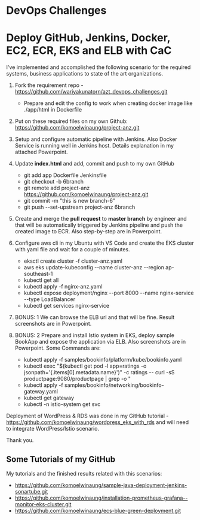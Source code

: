 # DevOps Challenges
# Deploy GitHub, Jenkins, Docker, EC2, ECR, EKS and ELB with CaC

I've implemented and accomplished the following scenario for the required systems, business applications to state of the art organizations.

1. Fork the requirement repo - https://github.com/wariyakunatorn/azt_devops_challenges.git 
    - Prepare and edit the config to work when creating docker image like ./app/html in Dockerfile

2. Put on these required files on my own Github: https://github.com/komoelwinaung/project-anz.git

3. Setup and configure automatic pipeline with Jenkins. Also Docker Service is running well in Jenkins host. Details explanation in my attached Powerpoint.

4. Update **index.html** and add, commit and push to my own GitHub
    - git add app Dockerfile Jenkinsfile
    - git checkout -b 6branch
    - git remote add project-anz https://github.com/komoelwinaung/project-anz.git
    - git commit -m "this is new branch-6"
    - git push --set-upstream project-anz 6branch

5. Create and merge the **pull request** to **master branch** by engineer and that will be automatically triggered by Jenkins pipeline and push the created image to ECR. Also step-by-step are in Powerpoint.

6. Configure aws cli in my Ubuntu with VS Code and create the EKS cluster with yaml file and wait for a couple of minutes.
    - eksctl create cluster -f cluster-anz.yaml
    - aws eks update-kubeconfig --name cluster-anz --region ap-southeast-1
    - kubectl get all
    - kubectl apply -f nginx-anz.yaml
    - kubectl expose deployment/nginx --port 8000 --name nginx-service --type LoadBalancer
    - kubectl get services nginx-service
       
7. BONUS: 1 We can browse the ELB url and that will be fine. Result screenshots are in Powerpoint.

8. BONUS: 2 Prepare and install Istio system in EKS, deploy sample BookApp and expose the application via ELB. Also screenshots are in Powerpoint. Some Commands are:
    - kubectl apply -f samples/bookinfo/platform/kube/bookinfo.yaml
    - kubectl exec "$(kubectl get pod -l app=ratings -o jsonpath='{.items[0].metadata.name}')" -c ratings -- curl -sS productpage:9080/productpage | grep -o "<title>.*</title>
    - kubectl apply -f samples/bookinfo/networking/bookinfo-gateway.yaml
    - kubectl get gateway
    - kubectl -n istio-system get svc
          
Deployment of WordPress & RDS was done in my GitHub tutorial - https://github.com/komoelwinaung/wordpress_eks_with_rds and will need to integrate WordPress/Istio scenario.

Thank you.


## Some Tutorials of my GitHub

My tutorials and the finished results related with this scenarios:
 - https://github.com/komoelwinaung/sample-java-deployment-jenkins-sonartube.git 
 - https://github.com/komoelwinaung/installation-prometheus-grafana--monitor-eks-cluster.git 
 - https://github.com/komoelwinaung/ecs-blue-green-deployment.git

